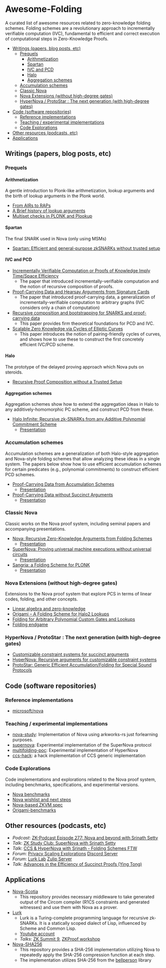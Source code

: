 # Awesome-Folding

A curated list of awesome resources related to zero-knowledge folding schemes. Folding schemes are a revolutionary approach to incrementally verifiable computation (IVC), fundamental to efficient and correct execution of computational steps in Zero-Knowledge Proofs.

<!-- toc -->

- [Writings (papers, blog posts, etc)](#writings-papers-blog-posts-etc)
  * [Prequels](#prequels)
    + [Arithmetization](#arithmetization)
    + [Spartan](#spartan)
    + [IVC and PCD](#ivc-and-pcd)
    + [Halo](#halo)
    + [Aggregation schemes](#aggregation-schemes)
  * [Accumulation schemes](#accumulation-schemes)
  * [Classic Nova](#classic-nova)
  * [Nova Extensions (without high-degree gates)](#nova-extensions-without-high-degree-gates)
  * [HyperNova / ProtoStar : The next generation (with high-degree gates)](#hypernova--protostar--the-next-generation-with-high-degree-gates)
- [Code (software repositories)](#code-software-repositories)
  * [Reference implementations](#reference-implementations)
  * [Teaching / experimental implementations](#teaching--experimental-implementations)
  * [Code Explorations](#code-explorations)
- [Other resources (podcasts, etc)](#other-resources-podcasts-etc)
- [Applications](#applications)

<!-- tocstop -->

## Writings (papers, blog posts, etc)

### Prequels

#### Arithmetization

A gentle introduction to Plonk-like arithmetization, lookup arguments and the birth of lookup arguments in the Plonk world.

- [From AIRs to RAPs](https://hackmd.io/@aztec-network/plonk-arithmetiization-air)
- [A Brief history of lookup arguments](https://github.com/ingonyama-zk/papers/blob/main/lookups.pdf)
- [Multiset checks in PLONK and Plookup](https://hackmd.io/@arielg/ByFgSDA7D)

#### Spartan

The final SNARK used in Nova (only using MSMs)

- [Spartan: Efficient and general-purpose zkSNARKs without trusted setup](https://eprint.iacr.org/2019/550)

#### IVC and PCD

- [Incrementally Verifiable Computation or Proofs of Knowledge Imply Time/Space Efficiency](https://www.cs.purdue.edu/homes/pvaliant/uniqueCS.pdf)
    - The paper that introduced incrementally-verifiable computation and the notion of recursive composition of proofs.
- [Proof-Carrying Data and Hearsay Arguments from Signature Cards](https://www.cs.tau.ac.il/~tromer/papers/pcd.pdf)
    - The paper that introduced proof-carrying data, a generalization of incrementally-verifiable computation to arbitrary graphs (IVC considers only a chain of computation)
- [Recursive composition and bootstrapping for SNARKS and proof-carrying data](http://eprint.iacr.org/2012/095)
    - This paper provides firm theoretical foundations for PCD and IVC.
- [Scalable Zero Knowledge via Cycles of Elliptic Curves](http://eprint.iacr.org/2014/595)
    - This paper introduces the notion of pairing-friendly cycles of curves, and shows how to use these to construct the first concretely efficient IVC/PCD scheme.

#### Halo

The prototype of the delayed proving approach which Nova puts on steroids.

- [Recursive Proof Composition without a Trusted Setup](https://eprint.iacr.org/2019/1021)

#### Aggregation schemes

Aggregation schemes show how to extend the aggregation ideas in Halo to any additively-homomorphic PC scheme, and construct PCD from these.

- [Halo Infinite: Recursive zk-SNARKs from any Additive Polynomial Commitment Scheme](https://eprint.iacr.org/2020/1536)
    - [Presentation](https://www.youtube.com/watch?v=TydI5xJlhqQ)

### Accumulation schemes

Accumulation schemes are a generalization of both Halo-style aggregation and Nova-style folding schemes that allow analyzing these ideas in a single system.
The papers below show how to use efficient accumulation schemes for certain predicates (e.g., polynomial commitments) to construct efficient PCD schemes.

- [Proof-Carrying Data from Accumulation Schemes](https://eprint.iacr.org/2020/499)
    - [Presentation](https://www.youtube.com/watch?v=UNwlBq1FQ3E)
- [Proof-Carrying Data without Succinct Arguments](https://eprint.iacr.org/2020/1618)
    - [Presentation](https://www.youtube.com/watch?v=TRyep--q6jU)

### Classic Nova

Classic works on the Nova proof system, including seminal papers and accompanying presentations.

- [Nova: Recursive Zero-Knowledge Arguments from Folding Schemes](https://eprint.iacr.org/2021/370)
    - [Presentation](https://www.youtube.com/watch?v=Jj19k2AXH2k)
- [SuperNova: Proving universal machine executions without universal circuits](https://eprint.iacr.org/2022/1758)
    - [Presentation](https://www.youtube.com/watch?v=BiKMCNKwaec)
- [Sangria: a Folding Scheme for PLONK](https://github.com/geometryresearch/technical_notes/blob/main/sangria_folding_plonk.pdf)
    - [Presentation](https://www.youtube.com/watch?v=D7rQbHpxl7Q)

### Nova Extensions (without high-degree gates)

Extensions to the Nova proof system that explore PCS in terms of linear codes, folding, and other concepts.

- [Linear algebra and zero-knowledge](https://www.youtube.com/watch?v=dSsUfKgZlkk)
- [Origami – A Folding Scheme for Halo2 Lookups](https://hackmd.io/@aardvark/rkHqa3NZ2)
- [Folding for Arbitrary Polynomial Custom Gates and Lookups](https://hackmd.io/vn7hWnjCQXCEpQvPDflL8g)
- [Folding endgame](https://zkresear.ch/t/folding-endgame/106)

### HyperNova / ProtoStar : The next generation (with high-degree gates)

- [Customizable constraint systems for succinct arguments](https://eprint.iacr.org/2023/552)
- [HyperNova: Recursive arguments for customizable constraint systems](https://eprint.iacr.org/2023/573)
- [ProtoStar: Generic Efficient Accumulation/Folding for Special Sound Protocols](https://eprint.iacr.org/2023/620)

## Code (software repositories)

### Reference implementations

- [microsoft/nova](https://github.com/microsoft/Nova)

### Teaching / experimental implementations

- [nova-study](https://github.com/arnaucube/nova-study/): Implementation of Nova using arkworks-rs just forlearning purposes.
- [supernova](https://github.com/jules/supernova): Experimental implementation of the SuperNova protocol
- [multifolding-poc](https://github.com/privacy-scaling-explorations/multifolding-poc): Experimental implementation of HyperNova
- [ccs-hack](https://github.com/thor314/ccs-hack): a hack implementation of CCS generic implementation

### Code Explorations

Code implementations and explorations related to the Nova proof system, including benchmarks, specifications, and experimental versions.

- [Nova benchmarks](https://hackmd.io/@oskarth/rJmSaOtZ2)
- [Nova wishlist and next steps](https://hackmd.io/@oskarth/SJRm4zYbn)
- [Nova-based ZKVM spec](https://hackmd.io/@CPerezz/ByTmhi6yn)
- [Origami-benchmarks](https://hackmd.io/vn7hWnjCQXCEpQvPDflL8g)

## Other resources (podcasts, etc)

- *Podcast*: [ZK-Podcast Episode 277: Nova and beyond with Srinath Setty](https://www.youtube.com/watch?v=hRza_k8i16s)
- *Talk*: [ZK Study Club: SuperNova with Srinath Setty](https://www.youtube.com/watch?v=ilrvqajkrYY)
- *Talk*: [CCS & HyperNova with Srinath - Folding Schemes FTW](https://youtu.be/pDFmANwwIoY)
- *Forum*: [Privacy Scaling Explorations](https://appliedzkp.org/#top) [Discord Server](https://discord.gg/sF5CT5rzrR)
- *Forum*: [Lurk Lab](https://lurk-lab.com/) [Zulip Server](https://zulip.lurk-lab.com/)
- *Talk*: [Advances in the Efficiency of Succinct Proofs (Ying Tong)](https://www.youtube.com/watch?v=KSGE6n66W1M)

## Applications

- [Nova-Scotia](https://github.com/nalinbhardwaj/Nova-Scotia)
    - This repository provides necessary middleware to take generated output of the Circom compiler (R1CS constraints and generated witnesses) and use them with Nova as a prover.
- [Lurk](https://github.com/lurk-lang/lurk-rs)
    - Lurk is a Turing-complete programming language for recursive zk-SNARKs. It is a statically scoped dialect of Lisp, influenced by Scheme and Common Lisp.
    - [Youtube account](https://www.youtube.com/@lurklab4264/featured)
    - *Talks*: [ZK Summit 9](https://www.youtube.com/watch?v=iLtv4yauW3s), [ZKProof workshop](https://www.youtube.com/watch?v=wKqiIoOeogo)
- [Nova-SHA256](https://github.com/avras/nova-sha256)
    - This repository provides a SHA-256 implementation utilizing Nova to repeatedly apply the SHA-256 compression function at each step.
    - The implementation utilizes SHA-256 from the [bellperson](https://github.com/filecoin-project/bellperson) library
